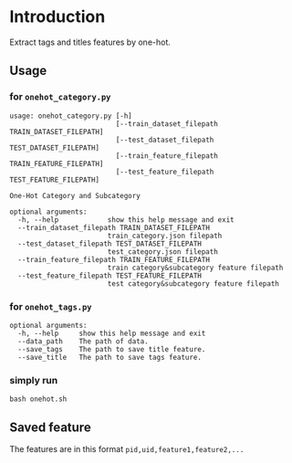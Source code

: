 # Introduction

Extract tags and titles features by one-hot.

## Usage

### for ``onehot_category.py``

```shell
usage: onehot_category.py [-h]
                          [--train_dataset_filepath TRAIN_DATASET_FILEPATH]
                          [--test_dataset_filepath TEST_DATASET_FILEPATH]
                          [--train_feature_filepath TRAIN_FEATURE_FILEPATH]
                          [--test_feature_filepath TEST_FEATURE_FILEPATH]

One-Hot Category and Subcategory

optional arguments:
  -h, --help            show this help message and exit
  --train_dataset_filepath TRAIN_DATASET_FILEPATH
                        train_category.json filepath
  --test_dataset_filepath TEST_DATASET_FILEPATH
                        test_category.json filepath
  --train_feature_filepath TRAIN_FEATURE_FILEPATH
                        train category&subcategory feature filepath
  --test_feature_filepath TEST_FEATURE_FILEPATH
                        test category&subcategory feature filepath
```

### for ``onehot_tags.py``

```shell
optional arguments:
  -h, --help     show this help message and exit
  --data_path    The path of data.  
  --save_tags    The path to save title feature.
  --save_title   The path to save tags feature.
```

### simply run

```shell
bash onehot.sh
```

## Saved feature

The features are in this format ```pid,uid,feature1,feature2,...```
